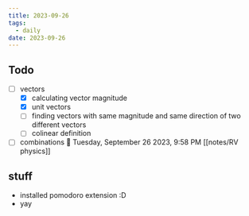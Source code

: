 ```yaml
---
title: 2023-09-26
tags:
  - daily
date: 2023-09-26
---
```

## Todo
- [ ] vectors
	- [x] calculating vector magnitude
	- [x] unit vectors
	- [ ] finding vectors with same magnitude and same direction of two different vectors
	- [ ] colinear definition
- [ ] combinations
🍅 Tuesday, September 26 2023, 9:58 PM [[notes/RV physics]]

## stuff
- installed pomodoro extension :D
- yay